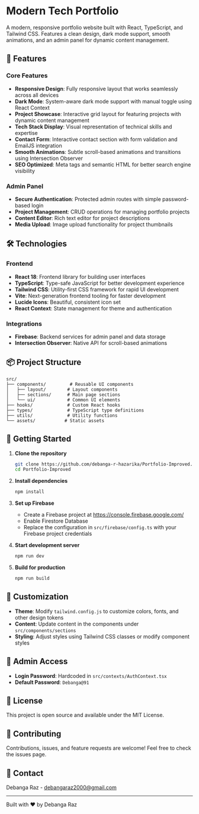 # Modern Tech Portfolio

A modern, responsive portfolio website built with React, TypeScript, and Tailwind CSS. Features a clean design, dark mode support, smooth animations, and an admin panel for dynamic content management.

## 🚀 Features

### Core Features
- **Responsive Design**: Fully responsive layout that works seamlessly across all devices
- **Dark Mode**: System-aware dark mode support with manual toggle using React Context
- **Project Showcase**: Interactive grid layout for featuring projects with dynamic content management
- **Tech Stack Display**: Visual representation of technical skills and expertise
- **Contact Form**: Interactive contact section with form validation and EmailJS integration
- **Smooth Animations**: Subtle scroll-based animations and transitions using Intersection Observer
- **SEO Optimized**: Meta tags and semantic HTML for better search engine visibility

### Admin Panel
- **Secure Authentication**: Protected admin routes with simple password-based login
- **Project Management**: CRUD operations for managing portfolio projects
- **Content Editor**: Rich text editor for project descriptions
- **Media Upload**: Image upload functionality for project thumbnails

## 🛠️ Technologies

### Frontend
- **React 18**: Frontend library for building user interfaces
- **TypeScript**: Type-safe JavaScript for better development experience
- **Tailwind CSS**: Utility-first CSS framework for rapid UI development
- **Vite**: Next-generation frontend tooling for faster development
- **Lucide Icons**: Beautiful, consistent icon set
- **React Context**: State management for theme and authentication

### Integrations
- **Firebase**: Backend services for admin panel and data storage
- **Intersection Observer**: Native API for scroll-based animations

## 📦 Project Structure

```
src/
├── components/         # Reusable UI components
│   ├── layout/        # Layout components
│   ├── sections/      # Main page sections
│   └── ui/            # Common UI elements
├── hooks/             # Custom React hooks
├── types/             # TypeScript type definitions
├── utils/             # Utility functions
└── assets/           # Static assets
```

## 🚀 Getting Started

1. **Clone the repository**
   ```bash
   git clone https://github.com/debanga-r-hazarika/Portfolio-Improved.git
   cd Portfolio-Improved
   ```

2. **Install dependencies**
   ```bash
   npm install
   ```

3. **Set up Firebase**
   - Create a Firebase project at https://console.firebase.google.com/
   - Enable Firestore Database
   - Replace the configuration in `src/firebase/config.ts` with your Firebase project credentials

4. **Start development server**
   ```bash
   npm run dev
   ```

5. **Build for production**
   ```bash
   npm run build
   ```

## 🎨 Customization

- **Theme**: Modify `tailwind.config.js` to customize colors, fonts, and other design tokens
- **Content**: Update content in the components under `src/components/sections`
- **Styling**: Adjust styles using Tailwind CSS classes or modify component styles

## 🔐 Admin Access

- **Login Password**: Hardcoded in `src/contexts/AuthContext.tsx`
- **Default Password**: `Debanga@91`

## 📝 License

This project is open source and available under the MIT License.

## 🤝 Contributing

Contributions, issues, and feature requests are welcome! Feel free to check the issues page.

## 📧 Contact

Debanga Raz - [debangaraz2000@gmail.com](mailto:debangaraz2000@gmail.com)

---

Built with ❤️ by Debanga Raz